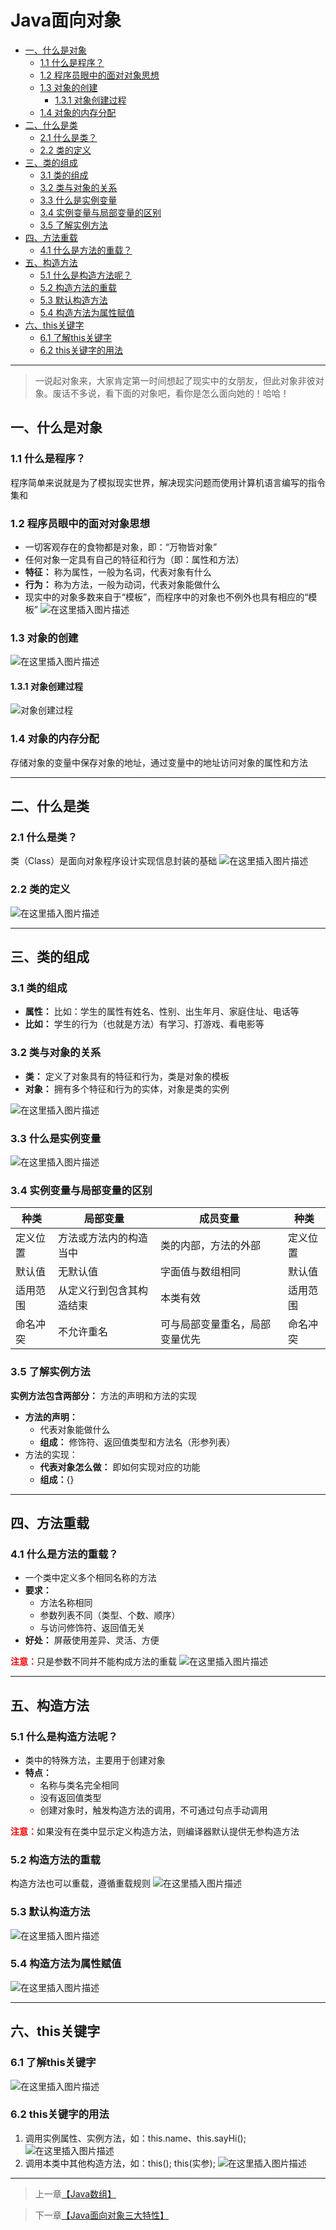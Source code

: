 # Java面向对象

  * [一、什么是对象](#一什么是对象)
     * [1.1 什么是程序？](#11-什么是程序)
     * [1.2 程序员眼中的面对对象思想](#12-程序员眼中的面对对象思想)
     * [1.3 对象的创建](#13-对象的创建)
        * [1.3.1 对象创建过程](#131-对象创建过程)
     * [1.4 对象的内存分配](#14-对象的内存分配)
  * [二、什么是类](#二什么是类)
     * [2.1 什么是类？](#21-什么是类)
     * [2.2 类的定义](#22-类的定义)
  * [三、类的组成](#三类的组成)
     * [3.1 类的组成](#31-类的组成)
     * [3.2 类与对象的关系](#32-类与对象的关系)
     * [3.3 什么是实例变量](#33-什么是实例变量)
     * [3.4 实例变量与局部变量的区别](#34-实例变量与局部变量的区别)
     * [3.5 了解实例方法](#35-了解实例方法)
  * [四、方法重载](#四方法重载)
     * [4.1 什么是方法的重载？](#41-什么是方法的重载)
  * [五、构造方法](#五构造方法)
     * [5.1 什么是构造方法呢？](#51-什么是构造方法呢)
     * [5.2 构造方法的重载](#52-构造方法的重载)
     * [5.3 默认构造方法](#53-默认构造方法)
     * [5.4 构造方法为属性赋值](#54-构造方法为属性赋值)
  * [六、this关键字](#六this关键字)
     * [6.1 了解this关键字](#61-了解this关键字)
     * [6.2 this关键字的用法](#62-this关键字的用法)

------

> 一说起对象来，大家肯定第一时间想起了现实中的女朋友，但此对象非彼对象。废话不多说，看下面的对象吧，看你是怎么面向她的！哈哈！

## 一、什么是对象
### 1.1 什么是程序？
程序简单来说就是为了模拟现实世界，解决现实问题而使用计算机语言编写的指令集和



### 1.2 程序员眼中的面对对象思想

 - 一切客观存在的食物都是对象，即：“万物皆对象”
 - 任何对象一定具有自己的特征和行为（即：属性和方法）
 - **特征：** 称为属性，一般为名词，代表对象有什么
 - **行为：** 称为方法，一般为动词，代表对象能做什么
 - 现实中的对象多数来自于“模板”，而程序中的对象也不例外也具有相应的“模板”
![在这里插入图片描述](https://github.com/Yangliang266/programmingKnowledge/blob/master/media/pictures/Java-Standard-Edition/Java面向对象/面向对象思想.png)



### 1.3 对象的创建

![在这里插入图片描述](https://github.com/Yangliang266/programmingKnowledge/blob/master/media/pictures/Java-Standard-Edition/Java面向对象/对象的创建.png)



#### 1.3.1 对象创建过程

![对象创建过程](https://github.com/Yangliang266/programmingKnowledge/blob/master/media/pictures/Java-Standard-Edition/Java面向对象/对象创建过程.png)



### 1.4 对象的内存分配

存储对象的变量中保存对象的地址，通过变量中的地址访问对象的属性和方法
***

## 二、什么是类
### 2.1 什么是类？
类（Class）是面向对象程序设计实现信息封装的基础
![在这里插入图片描述](https://github.com/Yangliang266/programmingKnowledge/blob/master/media/pictures/Java-Standard-Edition/Java面向对象/什么是类.png)



### 2.2 类的定义

![在这里插入图片描述](https://github.com/Yangliang266/programmingKnowledge/blob/master/media/pictures/Java-Standard-Edition/Java面向对象/类的定义.png)
***
<a id="3"> </a>
## 三、类的组成

### 3.1 类的组成

 - **属性：** 比如：学生的属性有姓名、性别、出生年月、家庭住址、电话等
 - **比如：** 学生的行为（也就是方法）有学习、打游戏、看电影等



### 3.2 类与对象的关系

 - **类：** 定义了对象具有的特征和行为，类是对象的模板
 - **对象：** 拥有多个特征和行为的实体，对象是类的实例

![在这里插入图片描述](https://gitee.com/Ziphtracks/Figurebed/raw/master/img/20200503194601.png)
### 3.3 什么是实例变量
![在这里插入图片描述](https://gitee.com/Ziphtracks/Figurebed/raw/master/img/20200503194635.png)
### 3.4 实例变量与局部变量的区别

| 种类     | 局部变量                 | 成员变量                       | 种类     |
| -------- | ------------------------ | ------------------------------ | -------- |
| 定义位置 | 方法或方法内的构造当中   | 类的内部，方法的外部           | 定义位置 |
| 默认值   | 无默认值                 | 字面值与数组相同               | 默认值   |
| 适用范围 | 从定义行到包含其构造结束 | 本类有效                       | 适用范围 |
| 命名冲突 | 不允许重名               | 可与局部变量重名，局部变量优先 | 命名冲突 |



### 3.5 了解实例方法

**实例方法包含两部分：** 方法的声明和方法的实现

 - **方法的声明：**
	* 代表对象能做什么
	* **组成：** 修饰符、返回值类型和方法名（形参列表）
 - 方法的实现：
	* **代表对象怎么做：** 即如何实现对应的功能
	* **组成：**{}
***
<a id="4"> </a>
## 四、方法重载
### 4.1 什么是方法的重载？


 - 一个类中定义多个相同名称的方法
 - **要求：** 
	* 方法名称相同 
	* 参数列表不同（类型、个数、顺序）
	* 与访问修饰符、返回值无关
 - **好处：** 屏蔽使用差异、灵活、方便

<font color="red">**注意：**</font>只是参数不同并不能构成方法的重载
![在这里插入图片描述](https://github.com/Yangliang266/programmingKnowledge/blob/master/media/pictures/Java-Standard-Edition/Java面向对象/方法重载.png)

***
<a id="5"> </a>
## 五、构造方法
### 5.1 什么是构造方法呢？

 - 类中的特殊方法，主要用于创建对象
 - **特点：**
	* 名称与类名完全相同 
	* 没有返回值类型 
	* 创建对象时，触发构造方法的调用，不可通过句点手动调用

<font color="red">**注意：**</font>如果没有在类中显示定义构造方法，则编译器默认提供无参构造方法



### 5.2 构造方法的重载

构造方法也可以重载，遵循重载规则
![在这里插入图片描述](https://github.com/Yangliang266/programmingKnowledge/blob/master/media/pictures/Java-Standard-Edition/Java面向对象/构造方法的重载.png)



### 5.3 默认构造方法

![在这里插入图片描述](https://github.com/Yangliang266/programmingKnowledge/blob/master/media/pictures/Java-Standard-Edition/Java面向对象/默认的构造方法.png)
### 5.4 构造方法为属性赋值
![在这里插入图片描述](https://github.com/Yangliang266/programmingKnowledge/blob/master/media/pictures/Java-Standard-Edition/Java面向对象/构造方法为属性赋值.png)
***
<a id="6"> </a>
## 六、this关键字

### 6.1 了解this关键字

![在这里插入图片描述](https://github.com/Yangliang266/programmingKnowledge/blob/master/media/pictures/Java-Standard-Edition/Java面向对象/了解this关键字.png)



### 6.2 this关键字的用法

 1. 调用实例属性、实例方法，如：this.name、this.sayHi();
![在这里插入图片描述](https://github.com/Yangliang266/programmingKnowledge/blob/master/media/pictures/Java-Standard-Edition/Java面向对象/this关键字的用法1.png)
 2. 调用本类中其他构造方法，如：this(); this(实参);
![在这里插入图片描述](https://github.com/Yangliang266/programmingKnowledge/blob/master/media/pictures/Java-Standard-Edition/Java面向对象/this关键字的用法2.png)
***



> 上一章[【Java数组】](https://github.com/Yangliang266/programmingKnowledge/blob/master/docs/Java-Standard-Edition/Java-base/Java数组.md)

> 下一章[【Java面向对象三大特性】](https://github.com/Yangliang266/programmingKnowledge/blob/master/docs/Java-Standard-Edition/Java-base/Java面向对象三大特性.md)

